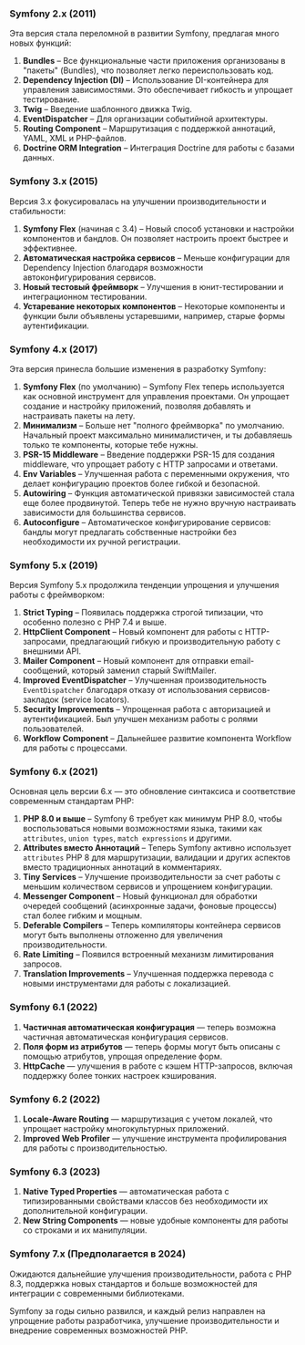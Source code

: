 ### Symfony 2.x (2011)

Эта версия стала переломной в развитии Symfony, предлагая много новых функций:

1. **Bundles** – Все функциональные части приложения организованы в "пакеты" (Bundles), что позволяет легко переиспользовать код.
2. **Dependency Injection (DI)** – Использование DI-контейнера для управления зависимостями. Это обеспечивает гибкость и упрощает тестирование.
3. **Twig** – Введение шаблонного движка Twig.
4. **EventDispatcher** – Для организации событийной архитектуры.
5. **Routing Component** – Маршрутизация с поддержкой аннотаций, YAML, XML и PHP-файлов.
6. **Doctrine ORM Integration** – Интеграция Doctrine для работы с базами данных.

### Symfony 3.x (2015)

Версия 3.x фокусировалась на улучшении производительности и стабильности:

1. **Symfony Flex** (начиная с 3.4) – Новый способ установки и настройки компонентов и бандлов. Он позволяет настроить проект быстрее и эффективнее.
2. **Автоматическая настройка сервисов** – Меньше конфигурации для Dependency Injection благодаря возможности автоконфигурирования сервисов.
3. **Новый тестовый фреймворк** – Улучшения в юнит-тестировании и интеграционном тестировании.
4. **Устаревание некоторых компонентов** – Некоторые компоненты и функции были объявлены устаревшими, например, старые формы аутентификации.

### Symfony 4.x (2017)

Эта версия принесла большие изменения в разработку Symfony:

1. **Symfony Flex** (по умолчанию) – Symfony Flex теперь используется как основной инструмент для управления проектами. Он упрощает создание и настройку приложений, позволяя добавлять и настраивать пакеты на лету.
2. **Минимализм** – Больше нет "полного фреймворка" по умолчанию. Начальный проект максимально минималистичен, и ты добавляешь только те компоненты, которые тебе нужны.
3. **PSR-15 Middleware** – Введение поддержки PSR-15 для создания middleware, что упрощает работу с HTTP запросами и ответами.
4. **Env Variables** – Улучшенная работа с переменными окружения, что делает конфигурацию проектов более гибкой и безопасной.
5. **Autowiring** – Функция автоматической привязки зависимостей стала еще более продвинутой. Теперь тебе не нужно вручную настраивать зависимости для большинства сервисов.
6. **Autoconfigure** – Автоматическое конфигурирование сервисов: бандлы могут предлагать собственные настройки без необходимости их ручной регистрации.

### Symfony 5.x (2019)

Версия Symfony 5.x продолжила тенденции упрощения и улучшения работы с фреймворком:

1. **Strict Typing** – Появилась поддержка строгой типизации, что особенно полезно с PHP 7.4 и выше.
2. **HttpClient Component** – Новый компонент для работы с HTTP-запросами, предлагающий гибкую и производительную работу с внешними API.
3. **Mailer Component** – Новый компонент для отправки email-сообщений, который заменил старый SwiftMailer.
4. **Improved EventDispatcher** – Улучшенная производительность `EventDispatcher` благодаря отказу от использования сервисов-закладок (service locators).
5. **Security Improvements** – Упрощенная работа с авторизацией и аутентификацией. Был улучшен механизм работы с ролями пользователей.
6. **Workflow Component** – Дальнейшее развитие компонента Workflow для работы с процессами.

### Symfony 6.x (2021)

Основная цель версии 6.x — это обновление синтаксиса и соответствие современным стандартам PHP:

1. **PHP 8.0 и выше** – Symfony 6 требует как минимум PHP 8.0, чтобы воспользоваться новыми возможностями языка, такими как `attributes`, `union types`, `match expressions` и другими.
2. **Attributes вместо Аннотаций** – Теперь Symfony активно использует `attributes` PHP 8 для маршрутизации, валидации и других аспектов вместо традиционных аннотаций в комментариях.
3. **Tiny Services** – Улучшение производительности за счет работы с меньшим количеством сервисов и упрощением конфигурации.
4. **Messenger Component** – Новый функционал для обработки очередей сообщений (асинхронные задачи, фоновые процессы) стал более гибким и мощным.
5. **Deferable Compilers** – Теперь компиляторы контейнера сервисов могут быть выполнены отложенно для увеличения производительности.
6. **Rate Limiting** – Появился встроенный механизм лимитирования запросов.
7. **Translation Improvements** – Улучшенная поддержка перевода с новыми инструментами для работы с локализацией.

### Symfony 6.1 (2022)

1. **Частичная автоматическая конфигурация** — теперь возможна частичная автоматическая конфигурация сервисов.
2. **Поля форм из атрибутов** — теперь формы могут быть описаны с помощью атрибутов, упрощая определение форм.
3. **HttpCache** — улучшения в работе с кэшем HTTP-запросов, включая поддержку более тонких настроек кэширования.

### Symfony 6.2 (2022)

1. **Locale-Aware Routing** — маршрутизация с учетом локалей, что упрощает настройку многокультурных приложений.
2. **Improved Web Profiler** — улучшение инструмента профилирования для работы с производительностью.

### Symfony 6.3 (2023)

1. **Native Typed Properties** — автоматическая работа с типизированными свойствами классов без необходимости их дополнительной конфигурации.
2. **New String Components** — новые удобные компоненты для работы со строками и их манипуляции.

### Symfony 7.x (Предполагается в 2024)

Ожидаются дальнейшие улучшения производительности, работа с PHP 8.3, поддержка новых стандартов и больше возможностей для интеграции с современными библиотеками.

Symfony за годы сильно развился, и каждый релиз направлен на упрощение работы разработчика, улучшение производительности и внедрение современных возможностей PHP.
